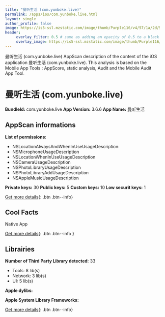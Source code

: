 ```yaml
---
title: "曼听生活 (com.yunboke.live)"
permalink: /apps/ios/com.yunboke.live.html
layout: single
author_profile: false
image: https://is5-ssl.mzstatic.com/image/thumb/Purple116/v4/57/1a/2d/571a2d7a-1d42-6b47-b555-214ddcf40447/AppIcon-0-0-1x_U007emarketing-0-0-0-5-0-0-sRGB-0-0-0-GLES2_U002c0-512MB-85-220-0-0.png/512x512bb.jpg
header: 
     overlay_filter: 0.5 # same as adding an opacity of 0.5 to a black background
     overlay_image: https://is5-ssl.mzstatic.com/image/thumb/Purple116/v4/57/1a/2d/571a2d7a-1d42-6b47-b555-214ddcf40447/AppIcon-0-0-1x_U007emarketing-0-0-0-5-0-0-sRGB-0-0-0-GLES2_U002c0-512MB-85-220-0-0.png/512x512bb.jpg
---
```

曼听生活 (com.yunboke.live) AppScan description of the content of the iOS application 曼听生活 (com.yunboke.live). This analysis is based on the Mobile App Tools : AppScore, static analysis, Audit and the Mobile Audit App Tool.

# 曼听生活 (com.yunboke.live)

**BundleId:** com.yunboke.live
**App Version:** 3.6.6
**App Name:** 曼听生活


## AppScan informations 

**List of permissions:** 
- NSLocationAlwaysAndWhenInUseUsageDescription
- NSMicrophoneUsageDescription
- NSLocationWhenInUseUsageDescription
- NSCameraUsageDescription
- NSPhotoLibraryUsageDescription
- NSPhotoLibraryAddUsageDescription
- NSAppleMusicUsageDescription
  
  
**Private keys:** 30
**Public keys:** 5
**Custom keys:** 10
**Low securit keys:** 1
  
[Get more details](/pricing.html){: .btn .btn--info}

## Cool Facts

Native App
  
[Get more details](/pricing.html){: .btn .btn--info }

## Librairies 
**Number of Third Party Library detected:** 33
- Tools: 8 lib(s)
- Network: 3 lib(s)
- UI: 5 lib(s)


**Apple dylibs:**


**Apple System Library Frameworks:**


  
[Get more details](/pricing.html){: .btn .btn--info}

